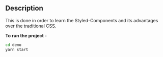 ## Description

This is done in order to learn the Styled-Components and its advantages over the traditional CSS.

**To run the project -**
```bash
cd demo
yarn start
```
